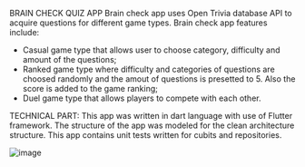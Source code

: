BRAIN CHECK QUIZ APP
Brain check app uses Open Trivia database API to acquire questions for different game types.
Brain check app features include:
 - Casual game type that allows user to choose category, difficulty and amount of the questions;
 - Ranked game type where difficulty and categories of questions are choosed randomly and the amout of questions is presetted to 5. Also the score is added to the game ranking;
 - Duel game type that allows players to compete with each other.

TECHNICAL PART:
This app was written in dart language with use of Flutter framework. The structure of the app was modeled for the clean architecture structure. This app contains unit tests written for cubits and repositories.


![image](https://github.com/bogbrz/brain_check/assets/142913714/1173d2c6-0b70-44c5-99fb-fb8897ae6b87)

